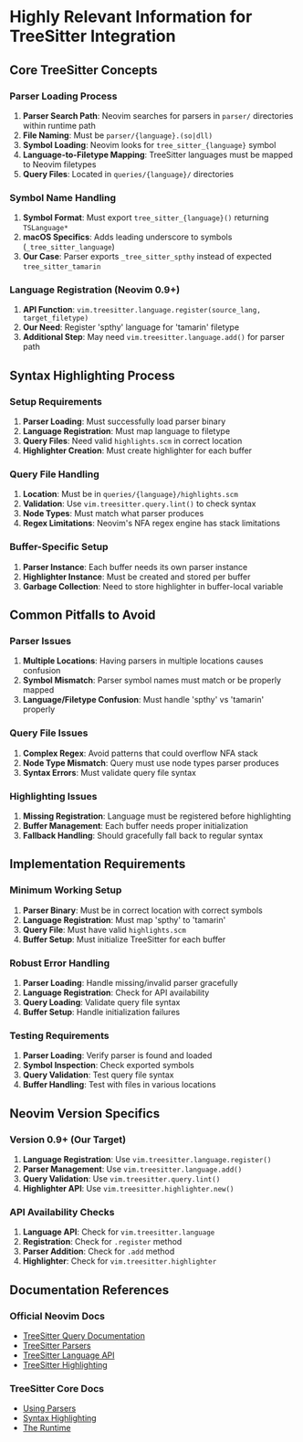 # Highly Relevant Information for TreeSitter Integration

## Core TreeSitter Concepts

### Parser Loading Process
1. **Parser Search Path**: Neovim searches for parsers in `parser/` directories within runtime path
2. **File Naming**: Must be `parser/{language}.(so|dll)`
3. **Symbol Loading**: Neovim looks for `tree_sitter_{language}` symbol
4. **Language-to-Filetype Mapping**: TreeSitter languages must be mapped to Neovim filetypes
5. **Query Files**: Located in `queries/{language}/` directories

### Symbol Name Handling
1. **Symbol Format**: Must export `tree_sitter_{language}()` returning `TSLanguage*`
2. **macOS Specifics**: Adds leading underscore to symbols (`_tree_sitter_language`)
3. **Our Case**: Parser exports `_tree_sitter_spthy` instead of expected `tree_sitter_tamarin`

### Language Registration (Neovim 0.9+)
1. **API Function**: `vim.treesitter.language.register(source_lang, target_filetype)`
2. **Our Need**: Register 'spthy' language for 'tamarin' filetype
3. **Additional Step**: May need `vim.treesitter.language.add()` for parser path

## Syntax Highlighting Process

### Setup Requirements
1. **Parser Loading**: Must successfully load parser binary
2. **Language Registration**: Must map language to filetype
3. **Query Files**: Need valid `highlights.scm` in correct location
4. **Highlighter Creation**: Must create highlighter for each buffer

### Query File Handling
1. **Location**: Must be in `queries/{language}/highlights.scm`
2. **Validation**: Use `vim.treesitter.query.lint()` to check syntax
3. **Node Types**: Must match what parser produces
4. **Regex Limitations**: Neovim's NFA regex engine has stack limitations

### Buffer-Specific Setup
1. **Parser Instance**: Each buffer needs its own parser instance
2. **Highlighter Instance**: Must be created and stored per buffer
3. **Garbage Collection**: Need to store highlighter in buffer-local variable

## Common Pitfalls to Avoid

### Parser Issues
1. **Multiple Locations**: Having parsers in multiple locations causes confusion
2. **Symbol Mismatch**: Parser symbol names must match or be properly mapped
3. **Language/Filetype Confusion**: Must handle 'spthy' vs 'tamarin' properly

### Query File Issues
1. **Complex Regex**: Avoid patterns that could overflow NFA stack
2. **Node Type Mismatch**: Query must use node types parser produces
3. **Syntax Errors**: Must validate query file syntax

### Highlighting Issues
1. **Missing Registration**: Language must be registered before highlighting
2. **Buffer Management**: Each buffer needs proper initialization
3. **Fallback Handling**: Should gracefully fall back to regular syntax

## Implementation Requirements

### Minimum Working Setup
1. **Parser Binary**: Must be in correct location with correct symbols
2. **Language Registration**: Must map 'spthy' to 'tamarin'
3. **Query File**: Must have valid `highlights.scm`
4. **Buffer Setup**: Must initialize TreeSitter for each buffer

### Robust Error Handling
1. **Parser Loading**: Handle missing/invalid parser gracefully
2. **Language Registration**: Check for API availability
3. **Query Loading**: Validate query file syntax
4. **Buffer Setup**: Handle initialization failures

### Testing Requirements
1. **Parser Loading**: Verify parser is found and loaded
2. **Symbol Inspection**: Check exported symbols
3. **Query Validation**: Test query file syntax
4. **Buffer Handling**: Test with files in various locations

## Neovim Version Specifics

### Version 0.9+ (Our Target)
1. **Language Registration**: Use `vim.treesitter.language.register()`
2. **Parser Management**: Use `vim.treesitter.language.add()`
3. **Query Validation**: Use `vim.treesitter.query.lint()`
4. **Highlighter API**: Use `vim.treesitter.highlighter.new()`

### API Availability Checks
1. **Language API**: Check for `vim.treesitter.language`
2. **Registration**: Check for `.register` method
3. **Parser Addition**: Check for `.add` method
4. **Highlighter**: Check for `vim.treesitter.highlighter`

## Documentation References

### Official Neovim Docs
- [TreeSitter Query Documentation](https://neovim.io/doc/user/treesitter.html#lua-treesitter-query)
- [TreeSitter Parsers](https://neovim.io/doc/user/treesitter.html#treesitter-parsers)
- [TreeSitter Language API](https://neovim.io/doc/user/treesitter.html#treesitter-language)
- [TreeSitter Highlighting](https://neovim.io/doc/user/treesitter.html#_treesitter-syntax-highlighting)

### TreeSitter Core Docs
- [Using Parsers](https://tree-sitter.github.io/tree-sitter/using-parsers)
- [Syntax Highlighting](https://tree-sitter.github.io/tree-sitter/3-syntax-highlighting.html)
- [The Runtime](https://tree-sitter.github.io/tree-sitter/5-implementation.html#the-runtime) 
